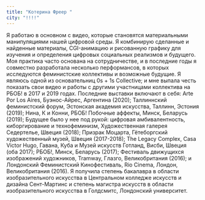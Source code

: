 ```yaml
---
title: "Котерина Фреер "
city: "!!!!"
---
```


Я работаю в основном с видео, которые становятся материальными манипуляциями нашей цифровой среды. Я комбинирую сделанные и найденные материалы, CGI-анимацию и рисованную графику для изучения и определения цифровых социальных реализмов и будущего. Моя практика часто основана на сотрудничестве, и в последние годы я совместно разработала несколько перформансов, в которых исследуются феминистские коллективы и возможные будущие. Я являюсь одной из основательниц 0s + 1s Collective; и мне выпала честь показать свои видео и работы с другими участницами коллектива на РБОБ! в 2017 и 2019 годах. Последние выставки включают в себя: Arte Por Los Aires, Буэнос-Айрес, Аргентина (2020); Таллиннский феминистский форум, Эстонская академия искусства, Таллинн, Эстония (2019); Нина, К и Конни, РБОБ! Побочные аффекты, Минск, Беларусь (2019); Будущее было у нее под рукой: цифровая амбивалентность, киборгирование и технофеминизм, Художественная галерея Седертелье, Швеция (2018); Призрак Моцарта, Гётеборгский художественный музей, Швеция (2017-2018); The Legacy Complex, Casa Victor Hugo, Гавана, Куба и Музей искусств Готланд, Висби, Швеция (оба 2017); РБОБ!, Минск, Беларусь (2017); Фестиваль движущихся изображений художников, Tramway, Глазго, Великобритания (2016); и Лондонский Феминистский Кинофестиваль, Rio Cinema, Лондон, Великобритания (2016). Я получила степень бакалавра в области изобразительного искусства в Центральном колледже искусств и дизайна Сент-Мартинс и степень магистра искусств в области изобразительного искусства в Голдсмитс, Лондонский университет.

